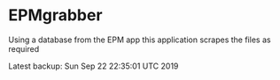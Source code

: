 # EPMgrabber
Using a database from the EPM app this application scrapes the files as required


Latest backup: Sun Sep 22 22:35:01 UTC 2019
